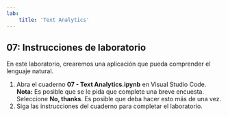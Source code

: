 ```yaml
---
lab:
    title: 'Text Analytics'
---
```


## 07: Instrucciones de laboratorio
En este laboratorio, crearemos una aplicación que pueda comprender el lenguaje natural.

1.  Abra el cuaderno **07 - Text Analytics.ipynb** en Visual Studio Code.
    **Nota:** Es posible que se le pida que complete una breve encuesta. Seleccione **No, thanks**. Es posible que deba hacer esto más de una vez.
2.  Siga las instrucciones del cuaderno para completar el laboratorio.
